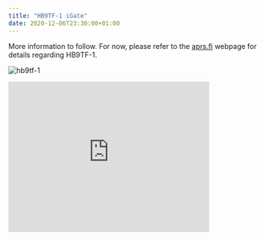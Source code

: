 ```yaml
---
title: "HB9TF-1 iGate"
date: 2020-12-06T23:30:00+01:00
---
```


More information to follow. For now, please refer to the [aprs.fi](http://aprs.fi/HB9TF-1) webpage for details regarding HB9TF-1.

![hb9tf-1](/images/hb9tf-1.jpg)

<iframe src='https://map.geo.admin.ch/embed.html?lang=en&topic=ech&bgLayer=ch.swisstopo.pixelkarte-farbe&layers=ch.swisstopo.zeitreihen,ch.bfs.gebaeude_wohnungs_register,ch.bav.haltestellen-oev,ch.swisstopo.swisstlm3d-wanderwege&layers_opacity=1,1,1,0.8&layers_visibility=false,false,false,false&layers_timestamp=18641231,,,&E=2684948.33&N=1248303.65&zoom=7.579999999999999' width='400' height='300' frameborder='0' style='border:0'></iframe>
